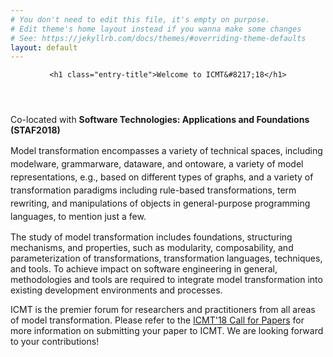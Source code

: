 ```yaml
---
# You don't need to edit this file, it's empty on purpose.
# Edit theme's home layout instead if you wanna make some changes
# See: https://jekyllrb.com/docs/themes/#overriding-theme-defaults
layout: default
---
```


<header class="entry-header">
				
	<h1 class="entry-title">Welcome to ICMT&#8217;18</h1>
</header><!-- .entry-header -->

<div class="entry-content">

<!--
<p>Co-located with <a href="http://staf2016.conf.tuwien.ac.at/events/" target="_blank">Software Technologies: Applications and Foundations (STAF2018)</a></p>
-->

<p>Co-located with <strong>Software Technologies: Applications and Foundations (STAF2018)</strong></p>
<p><span style="line-height: 1.5;">Model transformation encompasses a variety of technical spaces, including modelware, grammarware, dataware, and ontoware, a variety of model representations, e.g., based on different types of graphs, and a variety of transformation paradigms including rule-based transformations, term rewriting, and manipulations of objects in general-purpose programming languages, to mention just a few.</span></p>
<p>The study of model transformation includes foundations, structuring mechanisms, and properties, such as modularity, composability, and parameterization of transformations, transformation languages, techniques, and tools. To achieve impact on software engineering in general, methodologies and tools are required to integrate model transformation into existing development environments and processes.</p>

<p>ICMT is the premier forum for researchers and practitioners from all areas of model transformation.
Please refer to the <a title="Call for Papers" href="{{ base }}/cfp.html">ICMT'18 Call for Papers</a> for more information on submitting your paper to ICMT. We are looking forward to your contributions!

</p>
<!--
 This year's edition will feature, besides several peer-reviewed papers, a <a title="ICMT’14 Keynote" href="http://www.di.univaq.it/ICMT2014/?page_id=94">keynote held by Jean Bézivin</a>.
-->

<p><!--
Please refer to the <a title="Call for Papers" href="http://www.di.univaq.it/ICMT2014/?page_id=17">ICMT'14 Call for Papers</a> for more information on submitting your paper to ICMT. We are looking forward to your contributions! We also invite you to <a title="STAF'14 Call for Satellite Events" href="http://www.cs.york.ac.uk/staf/2014/satellitecall" target="_blank">propose a satellite event (workshops and tutorials)</a>.
--></p>
										</div><!-- .entry-content -->

